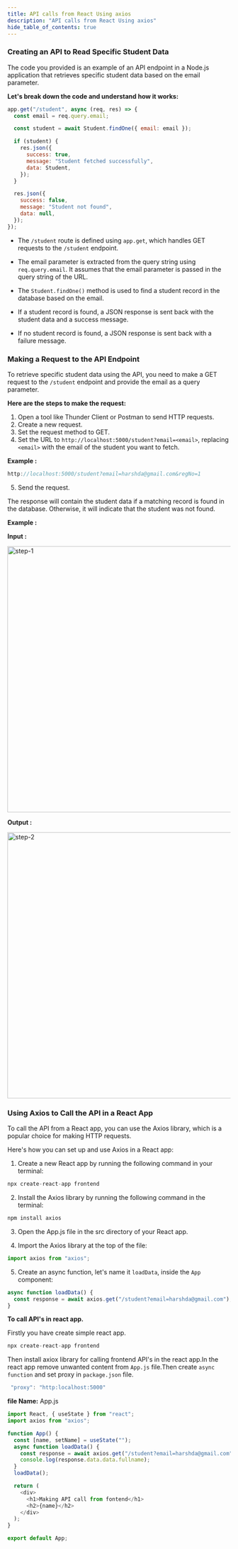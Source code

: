 ```yaml
---
title: API calls from React Using axios
description: "API calls from React Using axios"
hide_table_of_contents: true
---
```


### Creating an API to Read Specific Student Data

The code you provided is an example of an API endpoint in a Node.js application that retrieves specific student data based on the email parameter.

**Let's break down the code and understand how it works:**

```js
app.get("/student", async (req, res) => {
  const email = req.query.email;

  const student = await Student.findOne({ email: email });

  if (student) {
    res.json({
      success: true,
      message: "Student fetched successfully",
      data: Student,
    });
  }

  res.json({
    success: false,
    message: "Student not found",
    data: null,
  });
});
```

* The `/student` route is defined using `app.get`, which handles GET requests to the `/student` endpoint.

* The email parameter is extracted from the query string using `req.query.email`. It assumes that the email parameter is passed in the query string of the URL.

* The `Student.findOne()` method is used to find a student record in the database based on the email.

* If a student record is found, a JSON response is sent back with the student data and a success message.

* If no student record is found, a JSON response is sent back with a failure message.

### Making a Request to the API Endpoint

To retrieve specific student data using the API, you need to make a GET request to the `/student` endpoint and provide the email as a query parameter.

**Here are the steps to make the request:**

1. Open a tool like Thunder Client or Postman to send HTTP requests.
2. Create a new request.
3. Set the request method to GET.
4. Set the URL to `http://localhost:5000/student?email=<email>`, replacing `<email>` with the email of the student you want to fetch.

**Example :**

```js
http://localhost:5000/student?email=harshda@gmail.com&regNo=1
```

5. Send the request.

The response will contain the student data if a matching record is found in the database. Otherwise, it will indicate that the student was not found.

**Example :**

**Input :**

<img src="/icp/48/step-1.png" alt="step-1" width="600px"/>

**Output :**

<img src="/icp/48/step-2.png" alt="step-2" width="600px"/>

### Using Axios to Call the API in a React App

To call the API from a React app, you can use the Axios library, which is a popular choice for making HTTP requests.

Here's how you can set up and use Axios in a React app:

1. Create a new React app by running the following command in your terminal:

```js
npx create-react-app frontend
```

2. Install the Axios library by running the following command in the terminal:

```js
npm install axios
```

3. Open the App.js file in the src directory of your React app.

4. Import the Axios library at the top of the file:

```js
import axios from "axios";
```

5. Create an async function, let's name it `loadData`, inside the `App` component:

```js
async function loadData() {
  const response = await axios.get("/student?email=harshda@gmail.com");
}
```


**To call API's in react app.**

Firstly you have create simple react app.

```js
npx create-react-app frontend
```

Then install axiox library for calling frontend API's in the react app.In the react app remove unwanted content from `App.js` file.Then create `async function` and set proxy in `package.json` file.

```js
 "proxy": "http:localhost:5000"
```

**file Name:** App.js

```js
import React, { useState } from "react";
import axios from "axios";

function App() {
  const [name, setName] = useState("");
  async function loadData() {
    const response = await axios.get("/student?email=harshda@gmail.com");
    console.log(response.data.data.fullname);
  }
  loadData();

  return (
    <div>
      <h1>Making API call from fontend</h1>
      <h2>{name}</h2>
    </div>
  );
}

export default App;
```
